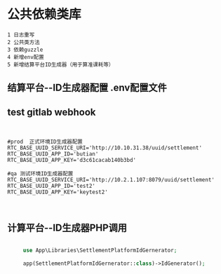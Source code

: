 # 公共依赖类库
    1 日志重写
    2 公共类方法
    3 依赖guzzle
    4 新增env配置
    5 新增结算平台ID生成器（用于算准课耗等）
    
## 结算平台--ID生成器配置 .env配置文件

## test gitlab webhook
```


#prod  正式环境ID生成器配置
RTC_BASE_UUID_SERVICE_URI='http://10.10.31.38/uuid/settlement'
RTC_BASE_UUID_APP_ID='butian'
RTC_BASE_UUID_APP_KEY='d3c61cacab140b3bd'

#qa 测试环境ID生成器配置
RTC_BASE_UUID_SERVICE_URI='http://10.2.1.107:8079/uuid/settlement'
RTC_BASE_UUID_APP_ID='test2'
RTC_BASE_UUID_APP_KEY='keytest2'
    
    
```

## 计算平台--ID生成器PHP调用
```php

     use App\Libraries\SettlementPlatformIdGernerator;
     
     app(SettlementPlatformIdGernerator::class)->IdGenerator();
     
     
```